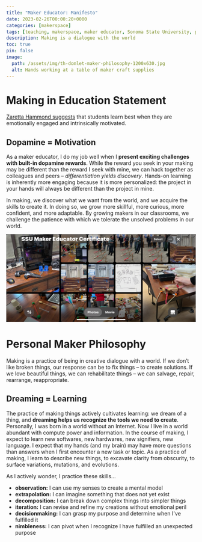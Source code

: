 ```yaml
---
title: "Maker Educator: Manifesto"
date: 2023-02-26T00:00:20+0000
categories: [makerspace]
tags: [teaching, makerspace, maker educator, Sonoma State University, pedagogy]
description: Making is a dialogue with the world
toc: true
pin: false
image:
  path: /assets/img/th-domlet-maker-philosophy-1200x630.jpg
  alt: Hands working at a table of maker craft supplies
---
```


# Making in Education Statement

[Zaretta Hammond suggests](https://crtandthebrain.com/about/) that students learn best when they are emotionally engaged and intrinsically motivated.

## Dopamine = Motivation

As a maker educator, I do my job well when I **present exciting challenges with built-in dopamine rewards**. While the reward you seek in your making may be different than the reward I seek with mine, we can hack together as colleagues and peers – _differentiation yields discovery_. Hands-on learning is inherently more engaging because it is more personalized: the project in your hands will always be different than the project in mine.

In making, we discover what we want from the world, and we acquire the skills to create it. In doing so, we grow more skillful, more curious, more confident, and more adaptable. By growing makers in our classrooms, we challenge the patience with which we tolerate the unsolved problems in our world.

[![Photo Album for SSU Maker Educator Certificate on Flickr](/assets/img/maker-educator/domlet-ssu-maker-certificate-collage.jpg)](https://www.flickr.com/photos/dombrassey/albums/72177720322581085)

# Personal Maker Philosophy

Making is a practice of being in creative dialogue with a world. If we don’t like broken things, our response can be to fix things – to create solutions. If we love beautiful things, we can rehabilitate things – we can salvage, repair, rearrange, reappropriate.

## Dreaming = Learning

The practice of making things actively cultivates learning: we dream of a thing, and **dreaming helps us recognize the tools we need to create**. Personally, I was born in a world without an Internet. Now I live in a world abundant with compute power and information. In the course of making, I expect to learn new softwares, new hardwares, new signifiers, new language. I expect that my hands (and my brain) may have more questions than answers when I first encounter a new task or topic. As a practice of making, I learn to describe new things, to excavate clarity from obscurity, to surface variations, mutations, and evolutions.

As I actively wonder, I practice these skills...

- **observation:** I can use my senses to create a mental model
- **extrapolation:** I can imagine something that does not yet exist
- **decomposition:** I can break down complex things into simpler things
- **iteration:** I can revise and refine my creations without emotional peril
- **decisionmaking:** I can grasp my purpose and determine when I've fulfilled it
- **nimbleness:** I can pivot when I recognize I have fulfilled an unexpected purpose
